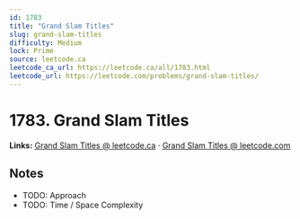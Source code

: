 ```yaml
--- 
id: 1783
title: "Grand Slam Titles"
slug: grand-slam-titles
difficulty: Medium
lock: Prime
source: leetcode.ca
leetcode_ca_url: https://leetcode.ca/all/1783.html
leetcode_url: https://leetcode.com/problems/grand-slam-titles/
---
```


# 1783. Grand Slam Titles

**Links:** [Grand Slam Titles @ leetcode.ca](https://leetcode.ca/all/1783.html) · [Grand Slam Titles @ leetcode.com](https://leetcode.com/problems/grand-slam-titles/)

## Notes
- TODO: Approach
- TODO: Time / Space Complexity
